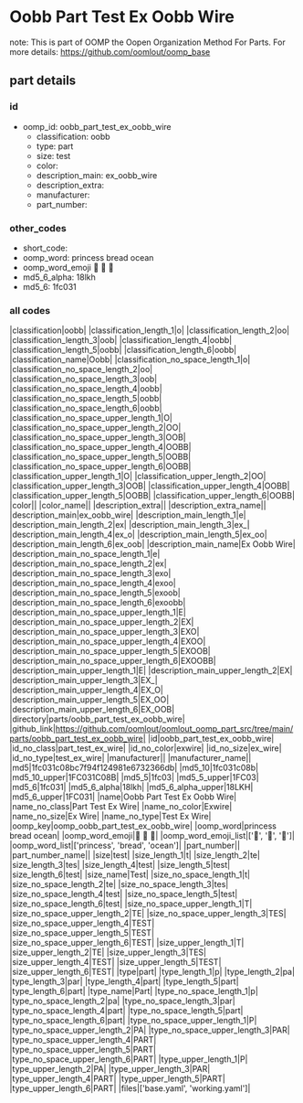 # Oobb Part Test Ex Oobb Wire  

note: This is part of OOMP the Oopen Organization Method For Parts. For more details: https://github.com/oomlout/oomp_base

##  part details





### id
* oomp_id: oobb_part_test_ex_oobb_wire
  * classification: oobb
  * type: part
  * size: test
  * color: 
  * description_main: ex_oobb_wire
  * description_extra: 
  * manufacturer: 
  * part_number: 

### other_codes
* short_code: 
* oomp_word: princess bread ocean
* oomp_word_emoji :princess: :bread: :ocean:
* md5_6_alpha: 18lkh
* md5_6: 1fc031

### all codes 
|classification|oobb|
|classification_length_1|o|
|classification_length_2|oo|
|classification_length_3|oob|
|classification_length_4|oobb|
|classification_length_5|oobb|
|classification_length_6|oobb|
|classification_name|Oobb|
|classification_no_space_length_1|o|
|classification_no_space_length_2|oo|
|classification_no_space_length_3|oob|
|classification_no_space_length_4|oobb|
|classification_no_space_length_5|oobb|
|classification_no_space_length_6|oobb|
|classification_no_space_upper_length_1|O|
|classification_no_space_upper_length_2|OO|
|classification_no_space_upper_length_3|OOB|
|classification_no_space_upper_length_4|OOBB|
|classification_no_space_upper_length_5|OOBB|
|classification_no_space_upper_length_6|OOBB|
|classification_upper_length_1|O|
|classification_upper_length_2|OO|
|classification_upper_length_3|OOB|
|classification_upper_length_4|OOBB|
|classification_upper_length_5|OOBB|
|classification_upper_length_6|OOBB|
|color||
|color_name||
|description_extra||
|description_extra_name||
|description_main|ex_oobb_wire|
|description_main_length_1|e|
|description_main_length_2|ex|
|description_main_length_3|ex_|
|description_main_length_4|ex_o|
|description_main_length_5|ex_oo|
|description_main_length_6|ex_oob|
|description_main_name|Ex Oobb Wire|
|description_main_no_space_length_1|e|
|description_main_no_space_length_2|ex|
|description_main_no_space_length_3|exo|
|description_main_no_space_length_4|exoo|
|description_main_no_space_length_5|exoob|
|description_main_no_space_length_6|exoobb|
|description_main_no_space_upper_length_1|E|
|description_main_no_space_upper_length_2|EX|
|description_main_no_space_upper_length_3|EXO|
|description_main_no_space_upper_length_4|EXOO|
|description_main_no_space_upper_length_5|EXOOB|
|description_main_no_space_upper_length_6|EXOOBB|
|description_main_upper_length_1|E|
|description_main_upper_length_2|EX|
|description_main_upper_length_3|EX_|
|description_main_upper_length_4|EX_O|
|description_main_upper_length_5|EX_OO|
|description_main_upper_length_6|EX_OOB|
|directory|parts/oobb_part_test_ex_oobb_wire|
|github_link|https://github.com/oomlout/oomlout_oomp_part_src/tree/main/parts/oobb_part_test_ex_oobb_wire|
|id|oobb_part_test_ex_oobb_wire|
|id_no_class|part_test_ex_wire|
|id_no_color|exwire|
|id_no_size|ex_wire|
|id_no_type|test_ex_wire|
|manufacturer||
|manufacturer_name||
|md5|1fc031c08bc7f94f124981e6732366db|
|md5_10|1fc031c08b|
|md5_10_upper|1FC031C08B|
|md5_5|1fc03|
|md5_5_upper|1FC03|
|md5_6|1fc031|
|md5_6_alpha|18lkh|
|md5_6_alpha_upper|18LKH|
|md5_6_upper|1FC031|
|name|Oobb Part Test Ex Oobb Wire|
|name_no_class|Part Test Ex Wire|
|name_no_color|Exwire|
|name_no_size|Ex Wire|
|name_no_type|Test Ex Wire|
|oomp_key|oomp_oobb_part_test_ex_oobb_wire|
|oomp_word|princess bread ocean|
|oomp_word_emoji|:princess: :bread: :ocean:|
|oomp_word_emoji_list|[':princess:', ':bread:', ':ocean:']|
|oomp_word_list|['princess', 'bread', 'ocean']|
|part_number||
|part_number_name||
|size|test|
|size_length_1|t|
|size_length_2|te|
|size_length_3|tes|
|size_length_4|test|
|size_length_5|test|
|size_length_6|test|
|size_name|Test|
|size_no_space_length_1|t|
|size_no_space_length_2|te|
|size_no_space_length_3|tes|
|size_no_space_length_4|test|
|size_no_space_length_5|test|
|size_no_space_length_6|test|
|size_no_space_upper_length_1|T|
|size_no_space_upper_length_2|TE|
|size_no_space_upper_length_3|TES|
|size_no_space_upper_length_4|TEST|
|size_no_space_upper_length_5|TEST|
|size_no_space_upper_length_6|TEST|
|size_upper_length_1|T|
|size_upper_length_2|TE|
|size_upper_length_3|TES|
|size_upper_length_4|TEST|
|size_upper_length_5|TEST|
|size_upper_length_6|TEST|
|type|part|
|type_length_1|p|
|type_length_2|pa|
|type_length_3|par|
|type_length_4|part|
|type_length_5|part|
|type_length_6|part|
|type_name|Part|
|type_no_space_length_1|p|
|type_no_space_length_2|pa|
|type_no_space_length_3|par|
|type_no_space_length_4|part|
|type_no_space_length_5|part|
|type_no_space_length_6|part|
|type_no_space_upper_length_1|P|
|type_no_space_upper_length_2|PA|
|type_no_space_upper_length_3|PAR|
|type_no_space_upper_length_4|PART|
|type_no_space_upper_length_5|PART|
|type_no_space_upper_length_6|PART|
|type_upper_length_1|P|
|type_upper_length_2|PA|
|type_upper_length_3|PAR|
|type_upper_length_4|PART|
|type_upper_length_5|PART|
|type_upper_length_6|PART|
|files|['base.yaml', 'working.yaml']|
